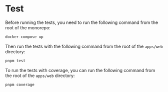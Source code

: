 # Test

Before running the tests, you need to run the following command from the root of the monorepo:

```bash
docker-compose up
```

Then run the tests with the following command from the root of the `apps/web` directory:

```bash
pnpm test
```

To run the tests with coverage, you can run the following command from the root of the `apps/web` directory:

```bash
pnpm coverage
```
